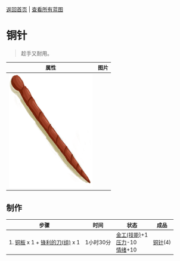 [返回首页](index.md)   |  [查看所有蓝图](blueprint.md)
# 铜针  
> 趁手又耐用。  
  
  属性  |   图片   
 ----  |  ----:   
   |  ![](Sprite/NeedleCopper.png)   
  
## 制作  
步骤  |  时间  |  状态  |  成品  
----  |  ----  |  ----  |  ----  
1. [铜板](CopperSheet.md) x 1 + [锋利的刀(组)](GpTag_CutterAdv.md) x 1  |  1小时30分  |  [金工(技能)](Skill_Metalworking.md)+1<br>[压力](Stress.md)-10<br>[情绪](Morale.md)+10  |  [铜针](CopperNeedle.md)(4)  
